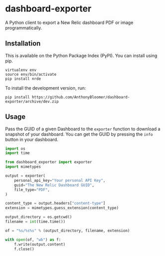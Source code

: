 # dashboard-exporter

A Python client to export a New Relic dashboard PDF or image programmatically.

## Installation

This is available on the Python Package Index (PyPI). You can install using pip.

```
virtualenv env
source env/bin/activate
pip install nrde
```

To install the development version, run:

```
pip install https://github.com/AnthonyBloomer/dashboard-exporter/archive/dev.zip
```

## Usage

Pass the GUID of a given Dashboard to the `exporter` function to download a snapshot of your dashboard. You can get the GUID by pressing the `info` button in your dashboard.

```python
import os
import time

from dashboard_exporter import exporter
import mimetypes

output = exporter(
    personal_api_key="Your personal API Key",
    guid="The New Relic Dashboard GUID",
    file_type="PDF",
)

content_type = output.headers["content-type"]
extension = mimetypes.guess_extension(content_type)

output_directory = os.getcwd()
filename = int(time.time())

of = "%s/%s%s" % (output_directory, filename, extension)

with open(of, "wb") as f:
    f.write(output.content)
    f.close()

```
